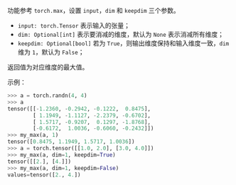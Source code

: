 功能参考 `torch.max`，设置 `input`，`dim` 和 `keepdim` 三个参数。

- `input: torch.Tensor` 表示输入的张量；
- `dim: Optional[int]` 表示要消减的维度，默认为 `None` 表示消减所有维度；
- `keepdim: Optional[bool]` 若为 `True`，则输出维度保持和输入维度一致，`dim` 维为 `1`，默认为 `False`；

返回值为对应维度的最大值。

示例：
```python
>>> a = torch.randn(4, 4)
>>> a
tensor([[-1.2360, -0.2942, -0.1222,  0.8475],
        [ 1.1949, -1.1127, -2.2379, -0.6702],
        [ 1.5717, -0.9207,  0.1297, -1.8768],
        [-0.6172,  1.0036, -0.6060, -0.2432]])
>>> my_max(a, 1)
tensor([0.8475, 1.1949, 1.5717, 1.0036])
>>> a = torch.tensor([[1.0, 2.0], [3.0, 4.0]])
>>> my_max(a, dim=1, keepdim=True)
tensor([[2.], [4.]])
>>> my_max(a, dim=1, keepdim=False)
values=tensor([2., 4.])
```